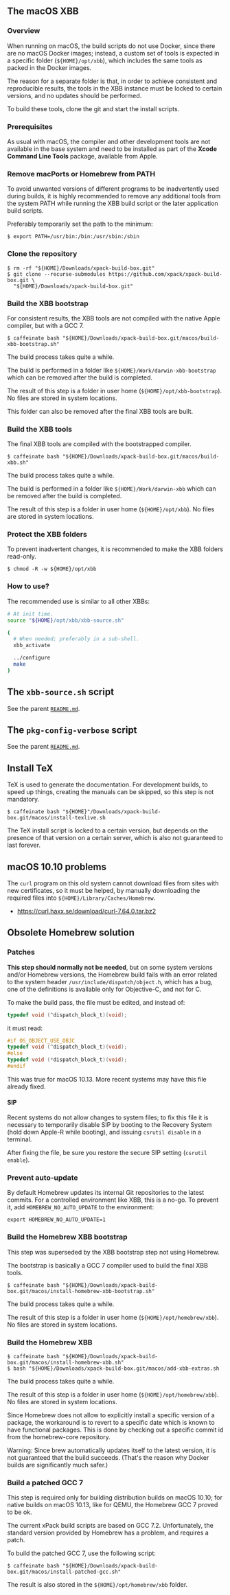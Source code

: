 
## The macOS XBB

### Overview

When running on macOS, the build scripts do not use Docker, since there
are no macOS Docker images; instead,
a custom set of tools is expected in a specific folder 
(`${HOME}/opt/xbb`), which includes the same tools as 
packed in the Docker images.

The reason for a separate folder is that, in order to achieve consistent and 
reproducible results, the tools in the XBB instance must be locked to
certain versions, and no updates should be performed. 

To build these tools, clone the git and start the install scripts.

### Prerequisites

As usual with macOS, the compiler and other development tools are not
available in the base system and need to be installed as part of the
**Xcode Command Line Tools** package, available from Apple.

### Remove macPorts or Homebrew from PATH

To avoid unwanted versions of different programs to be inadvertently 
used during builds, it is highly recommended to remove any additional 
tools from the system PATH while running the XBB build script or the 
later application build scripts.

Preferably temporarily set the path to the minimum:

```console
$ export PATH=/usr/bin:/bin:/usr/sbin:/sbin
```

### Clone the repository

```console
$ rm -rf "${HOME}/Downloads/xpack-build-box.git"
$ git clone --recurse-submodules https://github.com/xpack/xpack-build-box.git \
  "${HOME}/Downloads/xpack-build-box.git"
```

### Build the XBB bootstrap

For consistent results, the XBB tools are not compiled with the native Apple 
compiler, but with a GCC 7.

```console
$ caffeinate bash "${HOME}/Downloads/xpack-build-box.git/macos/build-xbb-bootstrap.sh"
```

The build process takes quite a while. 

The build is performed in a folder like `${HOME}/Work/darwin-xbb-bootstrap` 
which can be removed after the build is completed.

The result of this step is a folder in user home (`${HOME}/opt/xbb-bootstrap`).
No files are stored in system locations.

This folder can also be removed after the final XBB tools are built.

### Build the XBB tools

The final XBB tools are compiled with the bootstrapped compiler.

```console
$ caffeinate bash "${HOME}/Downloads/xpack-build-box.git/macos/build-xbb.sh"
```

The build process takes quite a while. 

The build is performed in a folder like `${HOME}/Work/darwin-xbb` 
which can be removed after the build is completed.

The result of this step is a folder in user home (`${HOME}/opt/xbb`).
No files are stored in system locations.

### Protect the XBB folders

To prevent inadvertent changes, it is recommended to make the XBB folders 
read-only.

```console
$ chmod -R -w ${HOME}/opt/xbb
```

### How to use?

The recommended use is similar to all other XBBs:

```bash
# At init time.
source "${HOME}/opt/xbb/xbb-source.sh"

(
  # When needed; preferably in a sub-shell.
  xbb_activate

  ../configure
  make
)
```

## The `xbb-source.sh` script

See the parent [`README.md`](../README.md).

## The `pkg-config-verbose` script

See the parent [`README.md`](../README.md).

## Install TeX

TeX is used to generate the documentation. For development builds, to 
speed up things, creating the manuals can be skipped, so this step is 
not mandatory.

```console
$ caffeinate bash "${HOME}"/Downloads/xpack-build-box.git/macos/install-texlive.sh
```

The TeX install script is locked to a certain version, but depends on the
presence of that version on a certain server, which is also not guaranteed
to last forever.

## macOS 10.10 problems

The `curl` program on this old system cannot download files from sites
with new certificates, so it must be helped, by manually downloading
the required files into `${HOME}/Library/Caches/Homebrew`.
 
- https://curl.haxx.se/download/curl-7.64.0.tar.bz2

## Obsolete Homebrew solution

### Patches

**This step should normally not be needed**, but on some system versions and/or
Homebrew versions, the Homebrew build fails with an error related to the 
system header `/usr/include/dispatch/object.h`, which has a bug, one of the 
definitions is available only for Objective-C, and not for C.

To make the build pass, the file must be edited, and instead of:

```c
typedef void (^dispatch_block_t)(void);
```

it must read:

```c
#if OS_OBJECT_USE_OBJC
typedef void (^dispatch_block_t)(void);
#else
typedef void (*dispatch_block_t)(void);
#endif
```

This was true for macOS 10.13. More recent systems may have this 
file already fixed.

#### SIP

Recent systems do not allow changes to system files; to fix this file it is
necessary to temporarily disable SIP by booting to the 
Recovery System (hold down Apple-R while booting), and issuing
`csrutil disable` in a terminal.

After fixing the file, be sure you restore the secure SIP setting 
(`csrutil enable`).

### Prevent auto-update

By default Homebrew updates its internal Git repositories to the latest
commits. For a controlled environment like XBB, this is a no-go. To
prevent it, add `HOMEBREW_NO_AUTO_UPDATE` to the environment:

```
export HOMEBREW_NO_AUTO_UPDATE=1
```

### Build the Homebrew XBB bootstrap

This step was superseded by the XBB bootstrap step not using Homebrew.

The bootstrap is basically a GCC 7 compiler used to build the final XBB tools.

```console
$ caffeinate bash "${HOME}/Downloads/xpack-build-box.git/macos/install-homebrew-xbb-bootstrap.sh"
```

The build process takes quite a while. 

The result of this step is a folder in user home (`${HOME}/opt/homebrew/xbb`).
No files are stored in system locations.

### Build the Homebrew XBB

```console
$ caffeinate bash "${HOME}/Downloads/xpack-build-box.git/macos/install-homebrew-xbb.sh"
$ bash "${HOME}/Downloads/xpack-build-box.git/macos/add-xbb-extras.sh
```

The build process takes quite a while. 

The result of this step is a folder in user home (`${HOME}/opt/homebrew/xbb`).
No files are stored in system locations.

Since Homebrew does not allow to explicitly install a specific version of 
a package, the workaround is to revert to a specific date which is known 
to have functional packages. This is done by checking out a specific 
commit id from the homebrew-core repository.

Warning: Since brew automatically updates itself to the latest version, 
it is not guaranteed that the build succeeds. (That's 
the reason why Docker builds are significantly much safer.)

### Build a patched GCC 7

This step is required only for building distribution builds on macOS 10.10;
for native builds on macOS 10.13, like for QEMU, the Homebrew GCC 7 proved 
to be ok.

The current xPack build scripts are based on GCC 7.2. Unfortunately, 
the standard version provided by Homebrew has a problem, and requires a patch.

To build the patched GCC 7, use the following script:

```console
$ caffeinate bash "${HOME}/Downloads/xpack-build-box.git/macos/install-patched-gcc.sh"
```

The result is also stored in the `${HOME}/opt/homebrew/xbb` folder.
